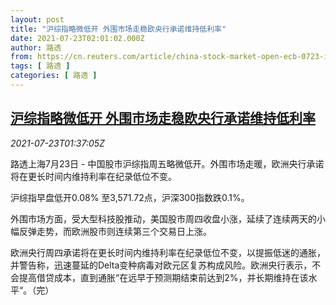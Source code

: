 ```yaml
---
layout: post
title: "沪综指略微低开 外围市场走稳欧央行承诺维持低利率"
date: 2021-07-23T02:01:02.000Z
author: 路透
from: https://cn.reuters.com/article/china-stock-market-open-ecb-0723-idCNKBS2ET02D
tags: [ 路透 ]
categories: [ 路透 ]
---
```

<!--1627005662000-->
[沪综指略微低开 外围市场走稳欧央行承诺维持低利率](https://cn.reuters.com/article/china-stock-market-open-ecb-0723-idCNKBS2ET02D)
------

<div>
<div><i>2021-07-23T01:37:05Z</i></div><p>路透上海7月23日 - 中国股市沪综指周五略微低开。外围市场走暖，欧洲央行承诺将在更长时间内维持利率在纪录低位不变。</p><p>沪综指早盘低开0.08% 至3,571.72点，沪深300指数跌0.1%。</p><p>外围市场方面，受大型科技股推动，美国股市周四收盘小涨，延续了连续两天的小幅反弹走势，而欧洲股市则连续第三个交易日上涨。</p><p>欧洲央行周四承诺将在更长时间内维持利率在纪录低位不变，以提振低迷的通胀，并警告称，迅速蔓延的Delta变种病毒对欧元区复苏构成风险。欧洲央行表示，不会提高借贷成本，直到通胀“在远早于预测期结束前达到2%，并长期维持在该水平“。（完）</p>
</div>
